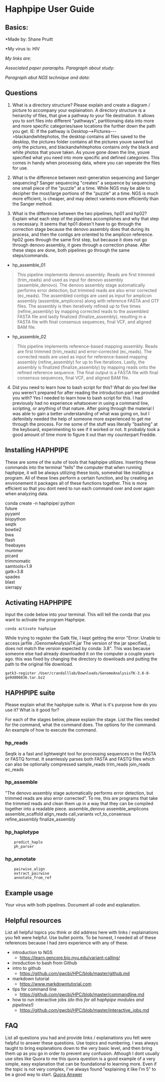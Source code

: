 # Haphpipe User Guide

## Basics:

*Made by: Shane Pruitt

*My virus is: HIV

*My links are:*

*Associated paper pararaphs.*
*Paragraph about study:*

*Paragraph abut NGS technique and data:*

## Questions


1. What is a directory structure? Please explain and create a diagram / picture to accompany your explaination.
A directory structure is a heirarchy of files, that give a pathway to your file destination. It allows you to sort files into different "pathways", partitionaing data into more and more specific categories/save locations the further down the path you get. IE: If the pathway is Desktop-->Pictures--->blackandwhitephotos, the desktop contains all files saved to the desktop, the pictures folder contains all the pictures youve saved but only the pictures, and blackandwhitephotos contains only the black and white photos that youve taken. As youve gone down the line, youve specified what you need into more specific and defined categories. This comes in handy when processing data, where you can seperate the files for use. 

2. What is the difference between next-generation sequencing and Sanger sequencing?
Sanger sequencing "creates" a sequence by sequencing one small piece of the "puzzle" at a time. While NGS may be able to decipher the most/large portions of the "puzzle" at a time. NGS is much more efficient, is cheaper, and may detect varients more efficiently than the Sanger method. 


3. What is the difference between the two pipelines, hp01 and hp02? Explain what each step of the pipelines accomplishes and why that step is necessary. It seems that hp01 doesn't have to go through the correction stage because the denovo assembly does that during its process, and then the contigs are oriented to the amplicon reference. hp02 goes through the same first step, but because it does not go through denovo assembly, it goes through a correction phase. After these steps are done, both pipelines go through the same steps/commands. 

- hp_assemble_01

>This pipeline implements denovo assembly. Reads are first trimmed (trim_reads) and used as input for denovo assembly (assemble_denovo). The denovo assembly stage automatically performs error detection, but trimmed reads are also error corrected (ec_reads). The assembled contigs are used as input for amplicon assembly (assemble_amplicons) along with reference FASTA and GTF files. The assembly is then iteratively refined up to five times (refine_assembly) by mapping corrected reads to the assembled FASTA file and lastly finalized (finalize_assembly), resulting in a FASTA file with final consensus sequences, final VCF, and aligned BAM file.

  

- hp_assemble_02  
>This pipeline implements reference-based mapping assembly. Reads are first trimmed (trim_reads) and error-corrected (ec_reads). The corrected reads are used as input for reference-based mapping assembly (refine_assembly) for up to five iterations. Lastly, the assembly is finalized (finalize_assembly) by mapping reads onto the refined reference sequence. The final output is a FASTA file with final consensus sequences, final VCF, and aligned BAM file.

4. Did you need to learn how to bash script for this? What do you feel like you weren't prepared for after reading the introduction part we provided you with? Yes I needed to learn how to bash script for this. I had previously had no experience whatsoever in using a command line, scripting, or anything of that nature. After going through the material I was able to gain a better understanding of what was going on, but I defenitely needed the help of someone more experienced to get me through the process. For me some of the stuff was literally "bashing" at the keyboard, experimenting to see if it worked or not. It probably took a good amount of time more to figure it out than my counterpart Freddie. 



## Installing HAPHPIPE
These are some of the suite of tools that haphpipe utilizes. Inserting these commands into the terminal "tells" the computer that when running haphpipe, it will be always utilizing these tools, somewhat like installing a program. All of these lines perform a certain function, and by creating an environement it packages all of these functions together. This is more efficient so that you dont need to run each command over and over again when analyzing data. 


conda create -n haphpipe/
 python \
 future \
 pyyaml \
 biopython \
 seqtk \
 bowtie2 \
 bwa \
 flash \
 freebayes \
 mummer \
 picard \
 trimmomatic \
 samtools=1.9 \
 gatk=3.8 \
 spades \
 blast \
 sierrapy
 
## Activating HAPHPIPE
Input the code below into your terminal. This will tell the conda that you want to activate the program Haphpipe. 

	conda activate haphpipe
	
While trying to register the Gatk file, I kept getting the error "Error: Unable to access jarfile ./GenomeAnalysisTK.jar
The version of the jar specified, , does not match the version expected by conda: 3.8". This was because someone else had already downloaded it on the computer a couple years ago. 
this was fixed by changing the directory to downloads and putting the path to the original file download. 

	gatk3-register /User/crandalllab/Downloads/GenomeAnalysisTK-3.8-0-ge9d806836.tar.bz2
	
## HAPHPIPE suite
Please explain what the haphpipe suite is. What is it's purpose how do you use it? What is it good for?

For each of the stages below, please explain the stage. List the files needed for the command, what the command does. The options for the command. An example of how to execute the command.

### hp_reads
Seqtk is a fast and lightweight tool for processing sequences in the FASTA or FASTQ format. It seamlessly parses both FASTA and FASTQ files which can also be optionally compressed 
        sample_reads
        trim_reads
        join_reads
        ec_reads
### hp_assemble
"The denovo assembly stage automatically performs error detection, but trimmed reads are also error corrected". To me, this are programs that take the trimmed reads and clean them up in a way that they can be compiled together into a readable piece. 
        assemble_denovo
        assemble_amplicons
        assemble_scaffold
        align_reads
        call_variants
        vcf_to_consensus
        refine_assembly
        finalize_assembly
### hp_haplotype
        predict_haplo
        ph_parser
### hp_annotate
        pairwise_align
        extract_pairwise
        annotate_from_ref
        
## Example usage
Your virus with both pipelines. Document all code and explanation.  

## Helpful resources
List all helpful topics you think or did address here with links / explainations you felt were helpful. Use bullet points.
To be honest, I needed all of these references because I had zero experience with any of these. 
- introduction to NGS
	- https://learn.gencore.bio.nyu.edu/variant-calling/
- inroduction to bash from Github
- intro to github
	- https://github.com/gwcbi/HPC/blob/master/github.md
- markdown tutorial
	- https://www.markdowntutorial.com
- tips for command line
	- https://github.com/gwcbi/HPC/blob/master/commandline.md
- how to run interactive jobs *(do this for all haphpipe modules and pipelines!)*
	- https://github.com/gwcbi/HPC/blob/master/interactive_jobs.md
	
## FAQ
List all questions you had and provide links / explainations you felt were helpful to answer these questions. Use topics and numbering.
I was always taught to bring explanations down to the very basic level, and then bring them up as you go in order to prevent any confusion. Athough I dont usually use sites like Quora to me this quora question is a good example of a very simple, easy explanation that can be foundational to learning more. Even if the topic is not very complex, I've always found "explaining it like I'm 5" to be a good way to start. 
[Quora Answer](https://www.quora.com/What-are-pipelines-in-Bioinformatics)
